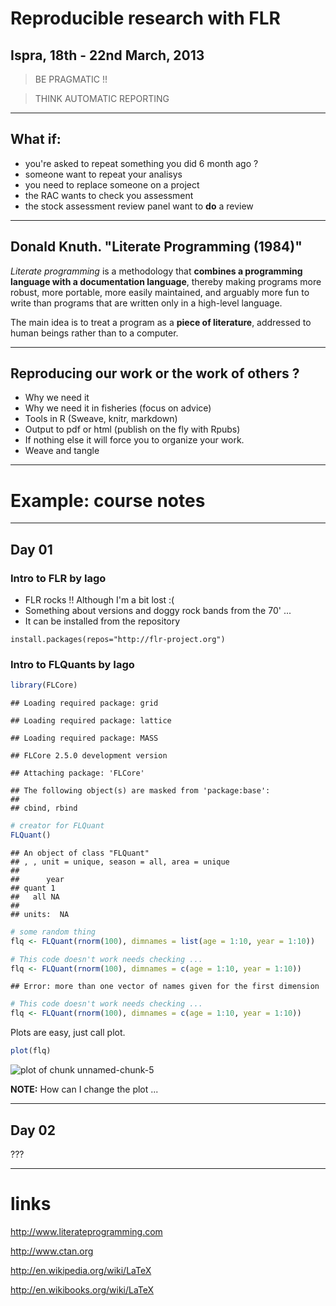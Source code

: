 Reproducible research with FLR
=========================

Ispra, 18th - 22nd March, 2013
-------------------------

> BE PRAGMATIC !!

> THINK AUTOMATIC REPORTING

---

## What if:

* you're asked to repeat something you did 6 month ago ?
* someone want to repeat your analisys
* you need to replace someone on a project
* the RAC wants to check you assessment
* the stock assessment review panel want to **do** a review

---

## Donald Knuth. "Literate Programming (1984)"

*Literate programming* is a methodology that **combines a programming language with a documentation language**, thereby making programs more robust, more portable, more easily maintained, and arguably more fun to write than programs that are written only in a high-level language. 

The main idea is to treat a program as a **piece of literature**, addressed to human beings rather than to a computer.

---

## Reproducing our work or the work of others ?

 - Why we need it 
 - Why we need it in fisheries (focus on advice)
 - Tools in R (Sweave, knitr, markdown)
 - Output to pdf or html (publish on the fly with Rpubs)
 - If nothing else it will force you to organize your work.
 - Weave and tangle

---

# Example: course notes

---
## Day 01

### Intro to FLR by Iago

* FLR rocks !! Although I'm a bit lost :(
* Something about versions and doggy rock bands from the 70' ...
* It can be installed from the repository

```
install.packages(repos="http://flr-project.org")
```

### Intro to FLQuants by Iago


```r
library(FLCore)
```

```
## Loading required package: grid
```

```
## Loading required package: lattice
```

```
## Loading required package: MASS
```

```
## FLCore 2.5.0 development version
```

```
## Attaching package: 'FLCore'
```

```
## The following object(s) are masked from 'package:base':
## 
## cbind, rbind
```



```r
# creator for FLQuant
FLQuant()
```

```
## An object of class "FLQuant"
## , , unit = unique, season = all, area = unique
## 
##      year
## quant 1 
##   all NA
## 
## units:  NA
```

```r
# some random thing
flq <- FLQuant(rnorm(100), dimnames = list(age = 1:10, year = 1:10))
```



```r
# This code doesn't work needs checking ...
flq <- FLQuant(rnorm(100), dimnames = c(age = 1:10, year = 1:10))
```

```
## Error: more than one vector of names given for the first dimension
```



```r
# This code doesn't work needs checking ...
flq <- FLQuant(rnorm(100), dimnames = c(age = 1:10, year = 1:10))
```


Plots are easy, just call plot.


```r
plot(flq)
```

![plot of chunk unnamed-chunk-5](figure/unnamed-chunk-5.png) 


**NOTE:** How can I change the plot ...

---
## Day 02

???

---

# links

http://www.literateprogramming.com

http://www.ctan.org

http://en.wikipedia.org/wiki/LaTeX

http://en.wikibooks.org/wiki/LaTeX
